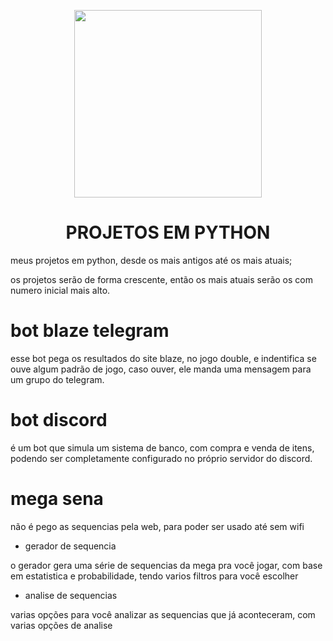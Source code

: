 <p align='center'><img src='https://user-images.githubusercontent.com/59841892/166122924-66d1cdf0-085c-4a7b-ab79-87e566c1051d.png' height="300" width="300"></p>
<h1 align="center"> PROJETOS EM PYTHON </h1>

meus projetos em python, desde os mais antigos até os mais atuais;

os projetos serão de forma crescente, então os mais atuais serão os com numero inicial mais alto.

# bot blaze telegram

esse bot pega os resultados do site blaze, no jogo double, e indentifica se ouve algum padrão de jogo, caso ouver, ele manda uma mensagem para um grupo do telegram.

# bot discord

é um bot que simula um sistema de banco, com compra e venda de itens, podendo ser completamente configurado no próprio servidor do discord.

# mega sena

não é pego as sequencias pela web, para poder ser usado até sem wifi

- gerador de sequencia

o gerador gera uma série de sequencias da mega pra você jogar, com base em estatistica e probabilidade, tendo varios filtros para você escolher

- analise de sequencias

varias opções para você analizar as sequencias que já aconteceram, com varias opções de analise
